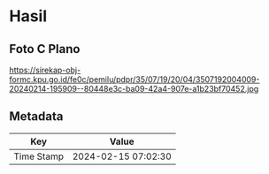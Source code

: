 # Hasil

## Foto C Plano

https://sirekap-obj-formc.kpu.go.id/fe0c/pemilu/pdpr/35/07/19/20/04/3507192004009-20240214-195909--80448e3c-ba09-42a4-907e-a1b23bf70452.jpg


## Metadata

| Key        | Value               |
| ---------- | ------------------- |
| Time Stamp | 2024-02-15 07:02:30 |



